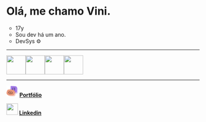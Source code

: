 # Olá, me chamo Vini.

<ul type='circle'>
<li>17y
<li>Sou dev há um ano.
<li>DevSys ⚙️
</ul>

<hr>

<img loading='lazy' align='center' width='50' height='50' src="https://cdn.jsdelivr.net/gh/devicons/devicon/icons/javascript/javascript-original.svg" /><img loading='lazy' align='center' width='50' height='50' src="https://cdn.jsdelivr.net/gh/devicons/devicon/icons/python/python-original.svg" /><img loading='lazy' align='center' width='50' height='50' src="https://cdn.jsdelivr.net/gh/devicons/devicon/icons/cplusplus/cplusplus-original.svg" /><img align='center' width='50' height='50' src="https://cdn.jsdelivr.net/gh/devicons/devicon/icons/java/java-original.svg" />

<hr>

<img width='30' height='30' src="logo.svg"> <strong>  <a href='https://port-1wzw.onrender.com' target='_blank'>Portfólio</a>

<img width='30' height='30' src="https://cdn.jsdelivr.net/gh/devicons/devicon/icons/linkedin/linkedin-original.svg" />  <a href='https://www.linkedin.com/in/vinicius-gabriel-639869297/' target='_blank'><strong>Linkedin</strong></a>




          

          
